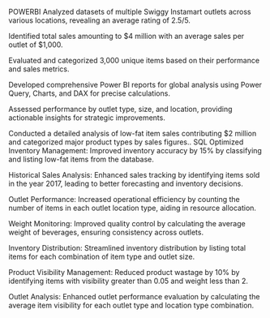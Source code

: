 POWERBI
Analyzed datasets of multiple Swiggy Instamart outlets across various locations, revealing an average rating of 2.5/5.

Identified total sales amounting to $4 million with an average sales per outlet of $1,000.

Evaluated and categorized 3,000 unique items based on their performance and sales metrics.

Developed comprehensive Power BI reports for global analysis using Power Query, Charts, and DAX for precise calculations.

Assessed performance by outlet type, size, and location, providing actionable insights for strategic improvements.

Conducted a detailed analysis of low-fat item sales contributing $2 million and categorized major product types by sales figures..
SQL
Optimized Inventory Management: Improved inventory accuracy by 15% by classifying and listing low-fat items from the database.

Historical Sales Analysis: Enhanced sales tracking by identifying items sold in the year 2017, leading to better forecasting and inventory decisions.

Outlet Performance: Increased operational efficiency by counting the number of items in each outlet location type, aiding in resource allocation.

Weight Monitoring: Improved quality control by calculating the average weight of beverages, ensuring consistency across outlets.

Inventory Distribution: Streamlined inventory distribution by listing total items for each combination of item type and outlet size.

Product Visibility Management: Reduced product wastage by 10% by identifying items with visibility greater than 0.05 and weight less than 2.

Outlet Analysis: Enhanced outlet performance evaluation by calculating the average item visibility for each outlet type and location type combination.
